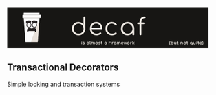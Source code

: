 ![Banner](./workdocs/assets/Banner.png)

## Transactional Decorators

Simple locking and transaction systems

